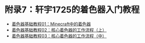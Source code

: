 # 附录7：轩宇1725的着色器入门教程

- [着色器基础教程01：Minecraft中的着色器](/feature/archive/202508/1/content.md)
- [着色器基础教程02：核心着色器的工作流程（上）](/feature/archive/202509/3/content.md)
- [着色器基础教程03：核心着色器的工作流程（中）](/resources/着色器03%20核心着色器的工作流程（中）/着色器03%20核心着色器的工作流程（中）.md)